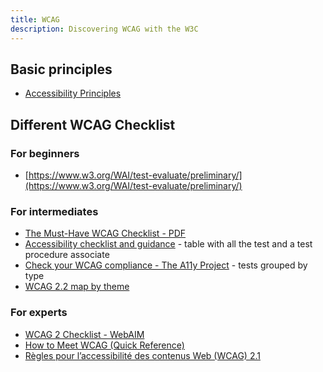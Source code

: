 ```yaml
---
title: WCAG
description: Discovering WCAG with the W3C
---
```


## Basic principles

* [Accessibility Principles](https://www.w3.org/WAI/fundamentals/accessibility-principles/)

## Different WCAG Checklist

### For beginners

* [https://www.w3.org/WAI/test-evaluate/preliminary/](https://www.w3.org/WAI/test-evaluate/preliminary/)

### For intermediates

* [The Must-Have WCAG Checklist - PDF](https://s45061.pcdn.co/wp-content/uploads/2024/02/The-Must-Have-WCAG-Checklist.pdf)
* [Accessibility checklist and guidance](https://nhsdigital.github.io/accessibility-checklist/checklist-full/) - table with all the test and a test procedure associate
* [Check your WCAG compliance - The A11y Project](https://www.a11yproject.com/checklist/) - tests grouped by type 
* [WCAG 2.2 map by theme](https://www.andrewhick.com/accessibility/wcag-map/)

### For experts

* [WCAG 2 Checklist - WebAIM](https://webaim.org/standards/wcag/checklist)
* [How to Meet WCAG (Quick Reference)](https://www.w3.org/WAI/WCAG22/quickref/?showtechniques=111%2C244)
* [Règles pour l’accessibilité des contenus Web (WCAG) 2.1](https://www.w3.org/Translations/WCAG21-fr/)